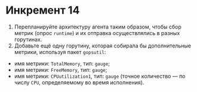 # Инкремент 14
1. Перепланируйте архитектуру агента таким образом, чтобы сбор метрик (опрос `runtime`) и их отправка осуществлялись в разных горутинах.
2. Добавьте ещё одну горутину, которая собирала бы дополнительные метрики, используя пакет `gopsutil`:
- имя метрики: `TotalMemory`, тип: `gauge`;
- имя метрики: `FreeMemory`, тип: `gauge`;
- имя метрики: `CPUutilization1`, тип: `gauge` (точное количество — по числу `CPU`, определяемому во время исполнения).
